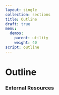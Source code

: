 ```yaml
---
layout: single
collection: sections
title: Outline
draft: true
menu:
  demos:
    parent: utility
    weight: 40
script: outline
---
```


# Outline

### External Resources
